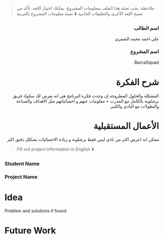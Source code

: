 > ملاحظة: يجب تعبئة هذا الملف بمعلومات المشروع، يمكنك اختيار اللغة. تأكد من مسح اللغة الأخرى والتعليقات الجانبية
> ⬇️ تعبئة معلومات المشروع بالعربية  
<div dir="rtl">

### اسم الطالب
علي احمد محمد الشمري

### اسم المشروع
BarcaSquad

# شرح الفكرة
المشكلة والحلول المطروحة إن وجدت
فكرة البرنامج هي انه يعرض لك سكواد فريق برشلونة بالكامل مع المدرب + معلومات عنهم و احصائياتهم مثل الاهداف والصناعة والبطولات مع النادي والكثير

# الأعمال المستقبلية
ممكن انه اعرض اكثر من نادي ليس فقط برشلونة و زيادة الاحصائيات بشكلل دقيق اكثر

</div>

> Fill out project information in English ⬇️
### Student Name


### Project Name

# Idea
Problem and solutions if found 


# Future Work 



